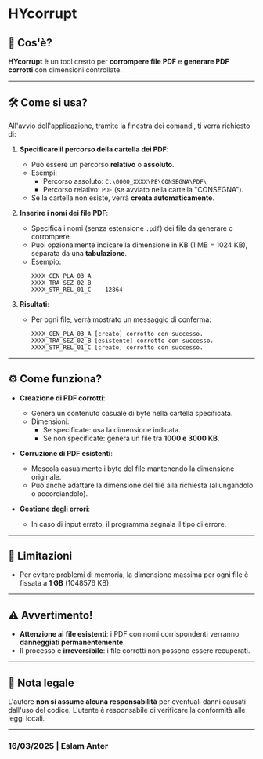 # HYcorrupt

## 📄 Cos'è?
**HYcorrupt** è un tool creato per **corrompere file PDF** e **generare PDF corrotti** con dimensioni controllate.

---

## 🛠️ Come si usa?
All'avvio dell'applicazione, tramite la finestra dei comandi, ti verrà richiesto di:

1. **Specificare il percorso della cartella dei PDF**:
   - Può essere un percorso **relativo** o **assoluto**.
   - Esempi:
     - Percorso assoluto: `C:\0000_XXXX\PE\CONSEGNA\PDF\`
     - Percorso relativo: `PDF` (se avviato nella cartella "CONSEGNA").
   - Se la cartella non esiste, verrà **creata automaticamente**.

2. **Inserire i nomi dei file PDF**:
   - Specifica i nomi (senza estensione `.pdf`) dei file da generare o corrompere.
   - Puoi opzionalmente indicare la dimensione in KB (1 MB = 1024 KB), separata da una **tabulazione**.
   - Esempio:
     ```plaintext
     XXXX_GEN_PLA_03_A
     XXXX_TRA_SEZ_02_B
     XXXX_STR_REL_01_C    12864
     ```

3. **Risultati**:
   - Per ogni file, verrà mostrato un messaggio di conferma:
     ```plaintext
     XXXX_GEN_PLA_03_A [creato] corrotto con successo.
     XXXX_TRA_SEZ_02_B [esistente] corrotto con successo.
     XXXX_STR_REL_01_C [creato] corrotto con successo.
     ```

---

## ⚙️ Come funziona?
- **Creazione di PDF corrotti**:
  - Genera un contenuto casuale di byte nella cartella specificata.
  - Dimensioni:
    - Se specificate: usa la dimensione indicata.
    - Se non specificate: genera un file tra **1000 e 3000 KB**.

- **Corruzione di PDF esistenti**:
  - Mescola casualmente i byte del file mantenendo la dimensione originale.
  - Può anche adattare la dimensione del file alla richiesta (allungandolo o accorciandolo).

- **Gestione degli errori**:
  - In caso di input errato, il programma segnala il tipo di errore.

---

## 🚧 Limitazioni
- Per evitare problemi di memoria, la dimensione massima per ogni file è fissata a **1 GB** (1048576 KB).

---

## ⚠️ Avvertimento!
- **Attenzione ai file esistenti**: i PDF con nomi corrispondenti verranno **danneggiati permanentemente**.
- Il processo è **irreversibile**: i file corrotti non possono essere recuperati.

---

## 📌 Nota legale
L'autore **non si assume alcuna responsabilità** per eventuali danni causati dall'uso del codice. L'utente è responsabile di verificare la conformità alle leggi locali.

---

### 16/03/2025 | **Eslam Anter**
